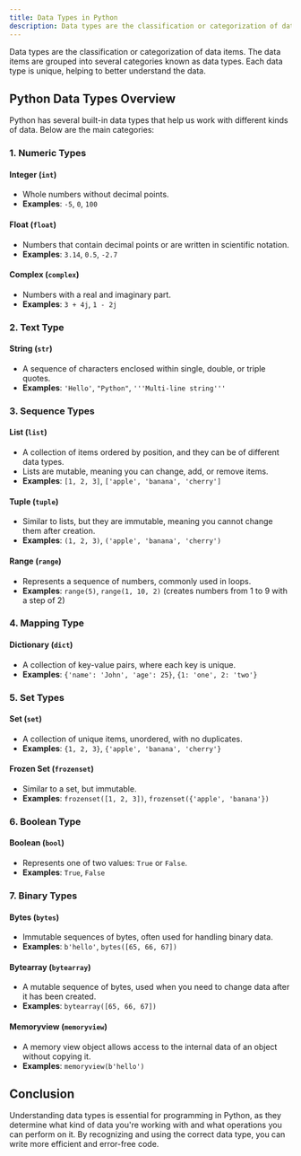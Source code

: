 ```yaml
---
title: Data Types in Python
description: Data types are the classification or categorization of data items. The data items grouped into several categories known as data types. Each data type is unique which helps to understand the data better.
---
```


Data types are the classification or categorization of data items. The data items are grouped into several categories known as data types. Each data type is unique, helping to better understand the data.

## Python Data Types Overview

Python has several built-in data types that help us work with different kinds of data. Below are the main categories:

### 1. Numeric Types

#### Integer (`int`)
- Whole numbers without decimal points.
- **Examples**: `-5`, `0`, `100`

#### Float (`float`)
- Numbers that contain decimal points or are written in scientific notation.
- **Examples**: `3.14`, `0.5`, `-2.7`

#### Complex (`complex`)
- Numbers with a real and imaginary part.
- **Examples**: `3 + 4j`, `1 - 2j`

### 2. Text Type

#### String (`str`)
- A sequence of characters enclosed within single, double, or triple quotes.
- **Examples**: `'Hello'`, `"Python"`, `'''Multi-line string'''`

### 3. Sequence Types

#### List (`list`)
- A collection of items ordered by position, and they can be of different data types.
- Lists are mutable, meaning you can change, add, or remove items.
- **Examples**: `[1, 2, 3]`, `['apple', 'banana', 'cherry']`

#### Tuple (`tuple`)
- Similar to lists, but they are immutable, meaning you cannot change them after creation.
- **Examples**: `(1, 2, 3)`, `('apple', 'banana', 'cherry')`

#### Range (`range`)
- Represents a sequence of numbers, commonly used in loops.
- **Examples**: `range(5)`, `range(1, 10, 2)` (creates numbers from 1 to 9 with a step of 2)

### 4. Mapping Type

#### Dictionary (`dict`)
- A collection of key-value pairs, where each key is unique.
- **Examples**: `{'name': 'John', 'age': 25}`, `{1: 'one', 2: 'two'}`

### 5. Set Types

#### Set (`set`)
- A collection of unique items, unordered, with no duplicates.
- **Examples**: `{1, 2, 3}`, `{'apple', 'banana', 'cherry'}`

#### Frozen Set (`frozenset`)
- Similar to a set, but immutable.
- **Examples**: `frozenset([1, 2, 3])`, `frozenset({'apple', 'banana'})`

### 6. Boolean Type

#### Boolean (`bool`)
- Represents one of two values: `True` or `False`.
- **Examples**: `True`, `False`

### 7. Binary Types

#### Bytes (`bytes`)
- Immutable sequences of bytes, often used for handling binary data.
- **Examples**: `b'hello'`, `bytes([65, 66, 67])`

#### Bytearray (`bytearray`)
- A mutable sequence of bytes, used when you need to change data after it has been created.
- **Examples**: `bytearray([65, 66, 67])`

#### Memoryview (`memoryview`)
- A memory view object allows access to the internal data of an object without copying it.
- **Examples**: `memoryview(b'hello')`

## Conclusion

Understanding data types is essential for programming in Python, as they determine what kind of data you're working with and what operations you can perform on it. By recognizing and using the correct data type, you can write more efficient and error-free code.

